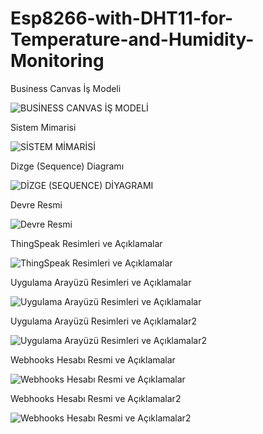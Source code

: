 # Esp8266-with-DHT11-for-Temperature-and-Humidity-Monitoring

Business Canvas İş Modeli

![BUSİNESS CANVAS İŞ MODELİ](https://user-images.githubusercontent.com/96438298/224119395-64513062-b969-4893-a749-cec2f8d7e917.jpg)

Sistem Mimarisi

![SİSTEM MİMARİSİ](https://user-images.githubusercontent.com/96438298/224119707-538476a4-5f0f-49ca-9848-a1b6ec271638.jpg)

Dizge (Sequence) Diagramı

![DİZGE (SEQUENCE) DİYAGRAMI](https://user-images.githubusercontent.com/96438298/224119759-8541ada6-6b4f-40b9-bd9b-7734036ffc34.jpg)

Devre Resmi

![Devre Resmi](https://user-images.githubusercontent.com/96438298/224119792-2e862860-f4bc-4b8f-a734-193796072ab0.jpg)

ThingSpeak Resimleri ve Açıklamalar

![ThingSpeak Resimleri ve Açıklamalar](https://user-images.githubusercontent.com/96438298/224119827-285e5b11-f339-4a0a-88fe-538a5a2e943d.jpg)

Uygulama Arayüzü Resimleri ve Açıklamalar

![Uygulama Arayüzü Resimleri ve Açıklamalar](https://user-images.githubusercontent.com/96438298/224119878-93ad1dca-31c6-43dc-b548-2cdea70b713c.jpg)

Uygulama Arayüzü Resimleri ve Açıklamalar2

![Uygulama Arayüzü Resimleri ve Açıklamalar2](https://user-images.githubusercontent.com/96438298/224119953-314fa38c-8dc3-4c77-9e08-f1d7f8f41528.jpg)

Webhooks Hesabı Resmi ve Açıklamalar

![Webhooks Hesabı Resmi ve Açıklamalar](https://user-images.githubusercontent.com/96438298/224120921-01e3086d-874d-4350-9aa7-a96b4c4323d1.jpg)

Webhooks Hesabı Resmi ve Açıklamalar2

![Webhooks Hesabı Resmi ve Açıklamalar2](https://user-images.githubusercontent.com/96438298/224120708-7a383d33-91e9-40f1-b207-f4bdc981e69c.jpg)
